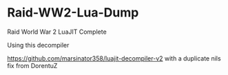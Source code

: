 # Raid-WW2-Lua-Dump
Raid World War 2 LuaJIT Complete

Using this decompiler

https://github.com/marsinator358/luajit-decompiler-v2 with a duplicate nils fix from DorentuZ